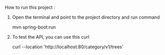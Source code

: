 How to run this project :

1. Open the terminal and point to the project directory and run command 

    mvn spring-boot:run

2. To test the API, you can use this curl

    curl --location 'http://localhost:80/category/v1/trees'

